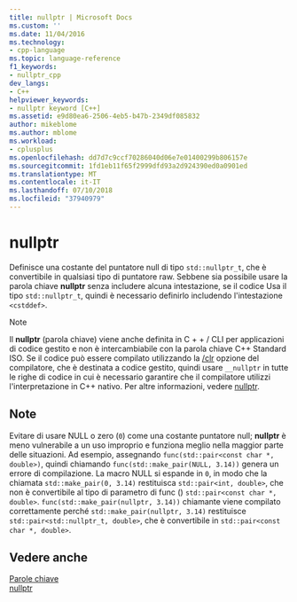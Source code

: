 ```yaml
---
title: nullptr | Microsoft Docs
ms.custom: ''
ms.date: 11/04/2016
ms.technology:
- cpp-language
ms.topic: language-reference
f1_keywords:
- nullptr_cpp
dev_langs:
- C++
helpviewer_keywords:
- nullptr keyword [C++]
ms.assetid: e9d80ea6-2506-4eb5-b47b-2349df085832
author: mikeblome
ms.author: mblome
ms.workload:
- cplusplus
ms.openlocfilehash: dd7d7c9ccf70286040d06e7e01400299b806157e
ms.sourcegitcommit: 1fd1eb11f65f2999dfd93a2d924390ed0a0901ed
ms.translationtype: MT
ms.contentlocale: it-IT
ms.lasthandoff: 07/10/2018
ms.locfileid: "37940979"
---
```

# <a name="nullptr"></a>nullptr
Definisce una costante del puntatore null di tipo `std::nullptr_t`, che è convertibile in qualsiasi tipo di puntatore raw.  Sebbene sia possibile usare la parola chiave **nullptr** senza includere alcuna intestazione, se il codice Usa il tipo `std::nullptr_t`, quindi è necessario definirlo includendo l'intestazione `<cstddef>`.  
  
> [!NOTE]
>  Il **nullptr** (parola chiave) viene anche definita in C + + / CLI per applicazioni di codice gestito e non è intercambiabile con la parola chiave C++ Standard ISO. Se il codice può essere compilato utilizzando la [/clr](../build/reference/clr-common-language-runtime-compilation.md) opzione del compilatore, che è destinata a codice gestito, quindi usare `__nullptr` in tutte le righe di codice in cui è necessario garantire che il compilatore utilizzi l'interpretazione in C++ nativo. Per altre informazioni, vedere [nullptr](../windows/nullptr-cpp-component-extensions.md).  
  
## <a name="remarks"></a>Note  
 Evitare di usare NULL o zero (`0`) come una costante puntatore null; **nullptr** è meno vulnerabile a un uso improprio e funziona meglio nella maggior parte delle situazioni.  Ad esempio, assegnando `func(std::pair<const char *, double>)`, quindi chiamando `func(std::make_pair(NULL, 3.14))` genera un errore di compilazione.  La macro NULL si espande in `0`, in modo che la chiamata `std::make_pair(0, 3.14)` restituisca `std::pair<int, double>`, che non è convertibile al tipo di parametro di func () `std::pair<const char *, double>`.  `func(std::make_pair(nullptr, 3.14))` chiamante viene compilato correttamente perché `std::make_pair(nullptr, 3.14)` restituisce `std::pair<std::nullptr_t, double>`, che è convertibile in `std::pair<const char *, double>`.  
  
## <a name="see-also"></a>Vedere anche  
 [Parole chiave](../cpp/keywords-cpp.md)   
 [nullptr](../windows/nullptr-cpp-component-extensions.md)